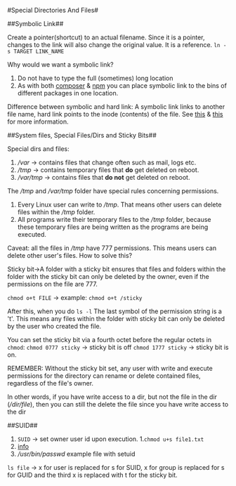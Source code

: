 #Special Directories And Files#

##Symbolic Link##

Create a pointer(shortcut) to an actual filename. Since it is a pointer, changes to the link will also change the original value. It is a reference.
`ln -s TARGET LINK_NAME`

Why would we want a symbolic link?
1. Do not have to type the full (sometimes) long location
2. As with both [composer](https://github.com/composer/composer) & [npm](https://www.npmjs.com/) you can place symbolic link to the bins of different packages in one location.

Difference between symbolic and hard link:
A symbolic link links to another file name, hard link points to the inode (contents) of the file. See [this](http://askubuntu.com/questions/108771/what-is-the-difference-between-a-hard-link-and-a-symbolic-link) & [this](http://stackoverflow.com/questions/185899/what-is-the-difference-between-a-symbolic-link-and-a-hard-link) for more information.

##System files, Special Files/Dirs and Sticky Bits##

Special dirs and files:

1. */var* -> contains files that change often such as mail, logs etc.
2. */tmp* -> contains temporary files that **do** get deleted on  reboot.
3. */var/tmp* -> contains files that **do not** get deleted on reboot.

The */tmp* and */var/tmp* folder have special rules concerning permissions. 

1. Every Linux user can write to */tmp*. That means other users can delete files within the */tmp* folder. 
2. All programs write their temporary files to the */tmp* folder, because these temporary files are being written as the programs are being executed.

Caveat: all the files in */tmp* have 777 permissions. This means users can delete other user's files. How to solve this?

Sticky bit->A folder with a sticky bit ensures that files and folders within the folder with the sticky bit can only be deleted by the owner, even if the permissions on the file are 777.

`chmod o+t FILE` -> example: `chmod o+t /sticky`

After this, when you do `ls -l` The last symbol of the permission string is a 't'. This means any files within the folder with sticky bit can only be deleted by the user who created the file.

You can set the sticky bit via a fourth octet before the regular octets in `chmod`:
`chmod 0777 sticky` -> sticky bit is off
`chmod 1777 sticky` -> sticky bit is on.

REMEMBER:
Without the sticky bit set, any user with write and execute permissions for the directory can rename or delete contained files, regardless of the file's owner.

In other words, if you have write access to a dir, but not the file in the dir (*/dir/file*), then you can still the delete the file since you have write access to the dir

##SUID##

1. `SUID` -> set owner user id upon execution. 
  1.`chmod u+s file1.txt` 
  2. [info](http://www.linuxnix.com/suid-set-suid-linuxunix/)
  3. */usr/bin/passwd* example file with setuid 

`ls file` -> x for user is replaced for s for SUID, x for group is replaced for s for GUID and the third x is replaced with t for the sticky bit. 


